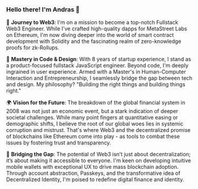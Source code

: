 ### Hello there! I'm Andras 👋

🚀 **Journey to Web3**: I'm on a mission to become a top-notch Fullstack Web3 Engineer. While I've crafted high-quality dapps for MetaStreet Labs on Ethereum, I'm now diving deeper into the world of smart contract development with Solidity and the fascinating realm of zero-knowledge proofs for zk-Rollups.

🎨 **Mastery in Code & Design**: With 8 years of startup experience, I stand as a product-focused fullstack JavaScript engineer. Beyond code, I'm deeply ingrained in user experience. Armed with a Master's in Human-Computer Interaction and Entrepreneurship, I seamlessly bridge the gap between tech and design. My philosophy? "Building the right things and building things right."

🌍 **Vision for the Future**: The breakdown of the global financial system in 2008 was not just an economic event, but a stark indication of deeper societal challenges. While many point fingers at quantitative easing or demographic shifts, I believe the root of our global woes lies in systemic corruption and mistrust. That's where Web3 and the decentralized promise of blockchains like Ethereum come into play - as tools to combat these issues by fostering trust and transparency.

📱 **Bridging the Gap**: The potential of Web3 isn’t just about decentralization; it’s about making it accessible to everyone. I'm keen on developing intuitive mobile wallets with exceptional UX to drive mass blockchain adoption. Through account abstraction, Passkeys, and the transformative idea of Decentralized Identity, I'm poised to redefine digital finance and identity.
